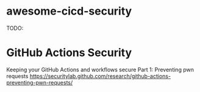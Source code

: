 # awesome-cicd-security

TODO:

# GitHub Actions Security

Keeping your GitHub Actions and workflows secure Part 1: Preventing pwn requests
https://securitylab.github.com/research/github-actions-preventing-pwn-requests/
